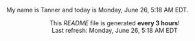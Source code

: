 My name is Tanner and today is Monday, June 26, 5:18 AM EDT.

<p align="center">This <i>README</i> file is generated <b>every 3 hours</b>!</br>Last refresh: Monday, June 26, 5:18 AM EDT<br /></p>
